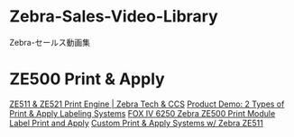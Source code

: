 # Zebra-Sales-Video-Library
 Zebra-セールス動画集


# ZE500 Print & Apply

[ZE511 & ZE521 Print Engine | Zebra Tech & CCS](https://www.youtube.com/watch?v=a9Tdaaj3X9Q)
[Product Demo: 2 Types of Print & Apply Labeling Systems](https://www.youtube.com/watch?v=pvwe2MPKwVc)
[FOX IV 6250 Zebra ZE500 Print Module Label Print and Apply](https://www.youtube.com/watch?v=JC1Kg1B6Q6k)
[Custom Print & Apply Systems w/ Zebra ZE511](https://www.youtube.com/watch?v=4lKWtYnSpf0)

